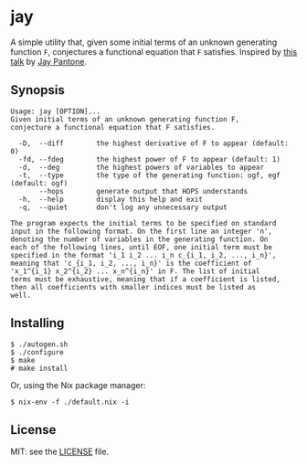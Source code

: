 # jay

A simple utility that, given some initial terms of an unknown generating
function `F`, conjectures a functional equation that `F` satisfies. Inspired by
[this talk](http://jaypantone.com/talks/2017-02-24-GA-Tech-Experimental.pdf) by
[Jay Pantone](http://jaypantone.com/).

## Synopsis

```
Usage: jay [OPTION]...
Given initial terms of an unknown generating function F,
conjecture a functional equation that F satisfies.

  -D,  --diff        the highest derivative of F to appear (default: 0)
  -fd, --fdeg        the highest power of F to appear (default: 1)
  -d,  --deg         the highest powers of variables to appear
  -t,  --type        the type of the generating function: ogf, egf (default: ogf)
       --hops        generate output that HOPS understands
  -h,  --help        display this help and exit
  -q,  --quiet       don't log any unnecessary output

The program expects the initial terms to be specified on standard
input in the following format. On the first line an integer 'n',
denoting the number of variables in the generating function. On
each of the following lines, until EOF, one initial term must be
specified in the format 'i_1 i_2 ... i_n c_{i_1, i_2, ..., i_n}',
meaning that 'c_{i_1, i_2, ..., i_n}' is the coefficient of
'x_1^{i_1} x_2^{i_2} ... x_n^{i_n}' in F. The list of initial
terms must be exhaustive, meaning that if a coefficient is listed,
then all coefficients with smaller indices must be listed as
well.
```

## Installing

```
$ ./autogen.sh
$ ./configure
$ make
# make install
```

Or, using the Nix package manager:
```
$ nix-env -f ./default.nix -i
```

## License

MIT: see the [LICENSE](https://github.com/SuprDewd/jay/blob/master/LICENSE)
file.


